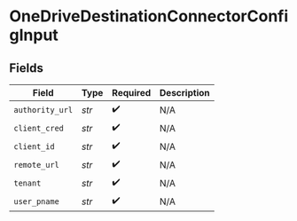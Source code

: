 # OneDriveDestinationConnectorConfigInput


## Fields

| Field              | Type               | Required           | Description        |
| ------------------ | ------------------ | ------------------ | ------------------ |
| `authority_url`    | *str*              | :heavy_check_mark: | N/A                |
| `client_cred`      | *str*              | :heavy_check_mark: | N/A                |
| `client_id`        | *str*              | :heavy_check_mark: | N/A                |
| `remote_url`       | *str*              | :heavy_check_mark: | N/A                |
| `tenant`           | *str*              | :heavy_check_mark: | N/A                |
| `user_pname`       | *str*              | :heavy_check_mark: | N/A                |